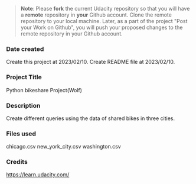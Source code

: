 >**Note**: Please **fork** the current Udacity repository so that you will have a **remote** repository in **your** Github account. Clone the remote repository to your local machine. Later, as a part of the project "Post your Work on Github", you will push your proposed changes to the remote repository in your Github account.

### Date created
Create this project at 2023/02/10.
Create README file at 2023/02/10.

### Project Title
Python bikeshare Project(Wolf)

### Description
Create different queries using the data of shared bikes in three cities.

### Files used
chicago.csv
new_york_city.csv
washington.csv

### Credits
https://learn.udacity.com/

